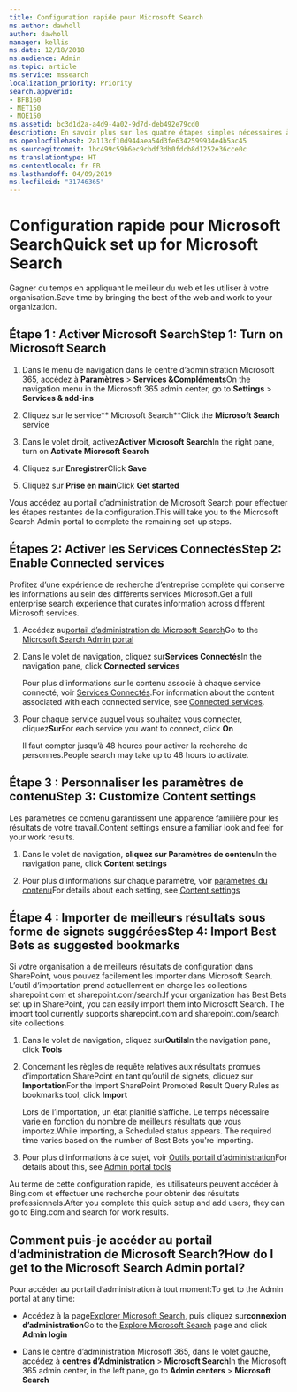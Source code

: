 ```yaml
---
title: Configuration rapide pour Microsoft Search
ms.author: dawholl
author: dawholl
manager: kellis
ms.date: 12/18/2018
ms.audience: Admin
ms.topic: article
ms.service: mssearch
localization_priority: Priority
search.appverid:
- BFB160
- MET150
- MOE150
ms.assetid: bc3d1d2a-a4d9-4a02-9d7d-deb492e79cd0
description: En savoir plus sur les quatre étapes simples nécessaires à l’activation et l’utilisation de Microsoft Search.
ms.openlocfilehash: 2a113cf10d944aea54d3fe6342599934e4b5ac45
ms.sourcegitcommit: 1bc499c59b6ec9cbdf3db0fdcb8d1252e36cce0c
ms.translationtype: HT
ms.contentlocale: fr-FR
ms.lasthandoff: 04/09/2019
ms.locfileid: "31746365"
---
```

# <a name="quick-set-up-for-microsoft-search"></a><span data-ttu-id="55f3d-103">Configuration rapide pour Microsoft Search</span><span class="sxs-lookup"><span data-stu-id="55f3d-103">Quick set up for Microsoft Search</span></span>

<span data-ttu-id="55f3d-104">Gagner du temps en appliquant le meilleur du web et les utiliser à votre organisation.</span><span class="sxs-lookup"><span data-stu-id="55f3d-104">Save time by bringing the best of the web and work to your organization.</span></span>
  
## <a name="step-1-turn-on-microsoft-search"></a><span data-ttu-id="55f3d-105">Étape 1 : Activer Microsoft Search</span><span class="sxs-lookup"><span data-stu-id="55f3d-105">Step 1: Turn on Microsoft Search</span></span>

1. <span data-ttu-id="55f3d-106">Dans le menu de navigation dans le centre d’administration Microsoft 365, accédez à **Paramètres** \> **Services &amp;Compléments**</span><span class="sxs-lookup"><span data-stu-id="55f3d-106">On the navigation menu in the Microsoft 365 admin center, go to **Settings** \> **Services &amp; add-ins**</span></span>
    
2. <span data-ttu-id="55f3d-107">Cliquez sur le service\*\* Microsoft Search\*\*</span><span class="sxs-lookup"><span data-stu-id="55f3d-107">Click the **Microsoft Search** service</span></span> 
    
3. <span data-ttu-id="55f3d-108">Dans le volet droit, activez**Activer Microsoft Search**</span><span class="sxs-lookup"><span data-stu-id="55f3d-108">In the right pane, turn on **Activate Microsoft Search**</span></span>
    
4. <span data-ttu-id="55f3d-109">Cliquez sur **Enregistrer**</span><span class="sxs-lookup"><span data-stu-id="55f3d-109">Click **Save**</span></span>
    
5. <span data-ttu-id="55f3d-110">Cliquez sur **Prise en main**</span><span class="sxs-lookup"><span data-stu-id="55f3d-110">Click **Get started**</span></span>
  
<span data-ttu-id="55f3d-111">Vous accédez au portail d’administration de Microsoft Search pour effectuer les étapes restantes de la configuration.</span><span class="sxs-lookup"><span data-stu-id="55f3d-111">This will take you to the Microsoft Search Admin portal to complete the remaining set-up steps.</span></span>
    
## <a name="step-2-enable-connected-services"></a><span data-ttu-id="55f3d-112">Étapes 2: Activer les Services Connectés</span><span class="sxs-lookup"><span data-stu-id="55f3d-112">Step 2: Enable Connected services</span></span>

<span data-ttu-id="55f3d-113">Profitez d’une expérience de recherche d’entreprise complète qui conserve les informations au sein des différents services Microsoft.</span><span class="sxs-lookup"><span data-stu-id="55f3d-113">Get a full enterprise search experience that curates information across different Microsoft services.</span></span>
  
1. <span data-ttu-id="55f3d-114">Accédez au[portail d’administration de Microsoft Search](https://www.bingforbusiness.com/admin)</span><span class="sxs-lookup"><span data-stu-id="55f3d-114">Go to the [Microsoft Search Admin portal](https://www.bingforbusiness.com/admin)</span></span>
    
2. <span data-ttu-id="55f3d-115">Dans le volet de navigation, cliquez sur**Services Connectés**</span><span class="sxs-lookup"><span data-stu-id="55f3d-115">In the navigation pane, click **Connected services**</span></span>
    
    <span data-ttu-id="55f3d-116">Pour plus d’informations sur le contenu associé à chaque service connecté, voir [Services Connectés](connected-services.md).</span><span class="sxs-lookup"><span data-stu-id="55f3d-116">For information about the content associated with each connected service, see [Connected services](connected-services.md).</span></span>
    
3. <span data-ttu-id="55f3d-117">Pour chaque service auquel vous souhaitez vous connecter, cliquez**Sur**</span><span class="sxs-lookup"><span data-stu-id="55f3d-117">For each service you want to connect, click **On**</span></span>
    
    <span data-ttu-id="55f3d-118">Il faut compter jusqu’à 48 heures pour activer la recherche de personnes.</span><span class="sxs-lookup"><span data-stu-id="55f3d-118">People search may take up to 48 hours to activate.</span></span>
    
## <a name="step-3-customize-content-settings"></a><span data-ttu-id="55f3d-119">Étape 3 : Personnaliser les paramètres de contenu</span><span class="sxs-lookup"><span data-stu-id="55f3d-119">Step 3: Customize Content settings</span></span>

<span data-ttu-id="55f3d-120">Les paramètres de contenu garantissent une apparence familière pour les résultats de votre travail.</span><span class="sxs-lookup"><span data-stu-id="55f3d-120">Content settings ensure a familiar look and feel for your work results.</span></span> 
  
1. <span data-ttu-id="55f3d-121">Dans le volet de navigation, **cliquez sur Paramètres de contenu**</span><span class="sxs-lookup"><span data-stu-id="55f3d-121">In the navigation pane, click **Content settings**</span></span>
    
2. <span data-ttu-id="55f3d-122">Pour plus d’informations sur chaque paramètre, voir [paramètres du contenu](content-settings.md)</span><span class="sxs-lookup"><span data-stu-id="55f3d-122">For details about each setting, see [Content settings](content-settings.md)</span></span>
    
## <a name="step-4-import-best-bets-as-suggested-bookmarks"></a><span data-ttu-id="55f3d-123">Étape 4 : Importer de meilleurs résultats sous forme de signets suggérées</span><span class="sxs-lookup"><span data-stu-id="55f3d-123">Step 4: Import Best Bets as suggested bookmarks</span></span>

<span data-ttu-id="55f3d-p101">Si votre organisation a de meilleurs résultats de configuration dans SharePoint, vous pouvez facilement les importer dans Microsoft Search. L’outil d’importation prend actuellement en charge les collections sharepoint.com et sharepoint.com/search.</span><span class="sxs-lookup"><span data-stu-id="55f3d-p101">If your organization has Best Bets set up in SharePoint, you can easily import them into Microsoft Search. The import tool currently supports sharepoint.com and sharepoint.com/search site collections.</span></span> 
  
1. <span data-ttu-id="55f3d-126">Dans le volet de navigation, cliquez sur**Outils**</span><span class="sxs-lookup"><span data-stu-id="55f3d-126">In the navigation pane, click **Tools**</span></span>
    
2. <span data-ttu-id="55f3d-127">Concernant les règles de requête relatives aux résultats promues d’importation SharePoint en tant qu’outil de signets, cliquez sur **Importation**</span><span class="sxs-lookup"><span data-stu-id="55f3d-127">For the Import SharePoint Promoted Result Query Rules as bookmarks tool, click **Import**</span></span>
    
    <span data-ttu-id="55f3d-p102">Lors de l’importation, un état planifié s’affiche. Le temps nécessaire varie en fonction du nombre de meilleurs résultats que vous importez.</span><span class="sxs-lookup"><span data-stu-id="55f3d-p102">While importing, a Scheduled status appears. The required time varies based on the number of Best Bets you're importing.</span></span>
    
3. <span data-ttu-id="55f3d-130">Pour plus d’informations à ce sujet, voir [Outils portail d’administration](admin-portal-tools.md)</span><span class="sxs-lookup"><span data-stu-id="55f3d-130">For details about this, see [Admin portal tools](admin-portal-tools.md)</span></span>
    
<span data-ttu-id="55f3d-131">Au terme de cette configuration rapide, les utilisateurs peuvent accéder à Bing.com et effectuer une recherche pour obtenir des résultats professionnels.</span><span class="sxs-lookup"><span data-stu-id="55f3d-131">After you complete this quick setup and add users, they can go to Bing.com and search for work results.</span></span> 
  
## <a name="how-do-i-get-to-the-microsoft-search-admin-portal"></a><span data-ttu-id="55f3d-132">Comment puis-je accéder au portail d’administration de Microsoft Search?</span><span class="sxs-lookup"><span data-stu-id="55f3d-132">How do I get to the Microsoft Search Admin portal?</span></span>

<span data-ttu-id="55f3d-133">Pour accéder au portail d’administration à tout moment:</span><span class="sxs-lookup"><span data-stu-id="55f3d-133">To get to the Admin portal at any time:</span></span>
  
- <span data-ttu-id="55f3d-134">Accédez à la page[Explorer Microsoft Search](https://www.bing.com/business/explore), puis cliquez sur**connexion d’administration**</span><span class="sxs-lookup"><span data-stu-id="55f3d-134">Go to the [Explore Microsoft Search](https://www.bing.com/business/explore) page and click **Admin login**</span></span>
    
- <span data-ttu-id="55f3d-135">Dans le centre d’administration Microsoft 365, dans le volet gauche, accédez à **centres d’Administration** \> **Microsoft Search**</span><span class="sxs-lookup"><span data-stu-id="55f3d-135">In the Microsoft 365 admin center, in the left pane, go to **Admin centers** \> **Microsoft Search**</span></span>

  


